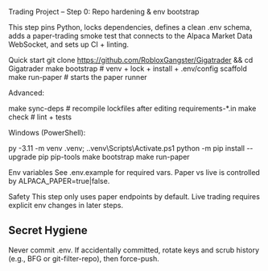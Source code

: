 Trading Project – Step 0: Repo hardening & env bootstrap

This step pins Python, locks dependencies, defines a clean .env schema, adds a paper-trading smoke test that connects to the Alpaca Market Data WebSocket, and sets up CI + linting.

Quick start
git clone https://github.com/RobloxGangster/Gigatrader && cd Gigatrader
make bootstrap         # venv + lock + install + .env/config scaffold
make run-paper         # starts the paper runner


Advanced:

make sync-deps         # recompile lockfiles after editing requirements-*.in
make check             # lint + tests


Windows (PowerShell):

py -3.11 -m venv .venv; .\.venv\Scripts\Activate.ps1
python -m pip install --upgrade pip pip-tools
make bootstrap
make run-paper

Env variables
See .env.example for required vars. Paper vs live is controlled by ALPACA_PAPER=true|false.

Safety
This step only uses paper endpoints by default. Live trading requires explicit env changes in later steps.

Secret Hygiene
--------------
Never commit .env. If accidentally committed, rotate keys and scrub history (e.g., BFG or git-filter-repo), then force-push.
